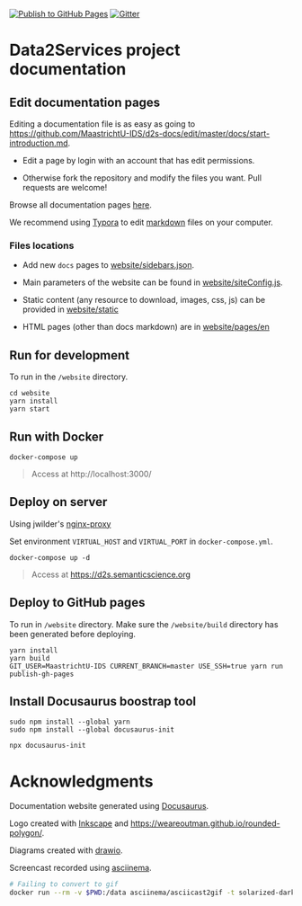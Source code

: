 [![Publish to GitHub Pages](https://github.com/MaastrichtU-IDS/d2s-docs/workflows/Publish%20to%20GitHub%20Pages/badge.svg)](https://github.com/MaastrichtU-IDS/d2s-docs/actions?query=workflow%3A%22Publish+to+GitHub+Pages%22) [![Gitter](https://badges.gitter.im/um-dsri/data2services.svg)](https://gitter.im/um-dsri/data2services?utm_source=badge&utm_medium=badge&utm_campaign=pr-badge)

# Data2Services project documentation

## Edit documentation pages

Editing a documentation file is as easy as going to https://github.com/MaastrichtU-IDS/d2s-docs/edit/master/docs/start-introduction.md.

- Edit a page by login with an account that has edit permissions.

- Otherwise fork the repository and modify the files you want. Pull requests are welcome!

Browse all documentation pages [here](https://github.com/MaastrichtU-IDS/d2s-docs/tree/master/docs).

We recommend using [Typora](https://typora.io/) to edit [markdown](https://github.com/adam-p/markdown-here/wiki/Markdown-Cheatsheet) files on your computer.

### Files locations

* Add new `docs` pages to [website/sidebars.json](https://github.com/MaastrichtU-IDS/d2s-docs/blob/master/website/sidebars.json).

* Main parameters of the website can be found in [website/siteConfig.js](https://github.com/MaastrichtU-IDS/d2s-docs/blob/master/website/siteConfig.js).

* Static content (any resource to download, images, css, js) can be provided in [website/static](https://github.com/MaastrichtU-IDS/d2s-docs/tree/master/website/static)

* HTML pages (other than docs markdown) are in [website/pages/en](https://github.com/MaastrichtU-IDS/d2s-docs/tree/master/website/pages/en)

## Run for development

To run in the `/website` directory.

```shell
cd website
yarn install
yarn start
```

## Run with Docker

```shell
docker-compose up
```

> Access at http://localhost:3000/

## Deploy on server

Using jwilder's [nginx-proxy](https://github.com/jwilder/nginx-proxy) 

Set environment `VIRTUAL_HOST` and `VIRTUAL_PORT` in `docker-compose.yml`.

```shell
docker-compose up -d
```

> Access at https://d2s.semanticscience.org

## Deploy to GitHub pages

To run in `/website` directory. Make sure the `/website/build` directory has been generated before deploying.

```shell
yarn install
yarn build
GIT_USER=MaastrichtU-IDS CURRENT_BRANCH=master USE_SSH=true yarn run publish-gh-pages
```

## Install Docusaurus boostrap tool

```shell
sudo npm install --global yarn
sudo npm install --global docusaurus-init

npx docusaurus-init
```

# Acknowledgments

Documentation website generated using [Docusaurus](https://docusaurus.io/).

Logo created with [Inkscape](https://inkscape.org/) and https://weareoutman.github.io/rounded-polygon/.

Diagrams created with [drawio](https://snapcraft.io/install/drawio/ubuntu).

Screencast recorded using [asciinema](https://asciinema.org/).

```bash
# Failing to convert to gif
docker run --rm -v $PWD:/data asciinema/asciicast2gif -t solarized-dark -h 25 -s 2.5 https://asciinema.org/a/309866.json d2s_demo.gif
```